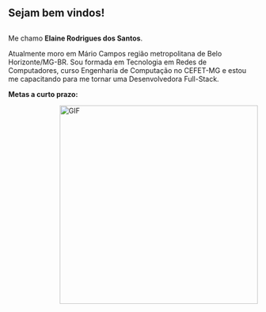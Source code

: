## Sejam bem vindos!  <h2>

Me chamo **Elaine Rodrigues dos Santos**.

Atualmente moro em Mário Campos região metropolitana de Belo Horizonte/MG-BR.
Sou formada em Tecnologia em Redes de Computadores, curso Engenharia de Computação no CEFET-MG e estou me capacitando para me tornar uma Desenvolvedora Full-Stack. 


**Metas a curto prazo:**

<img align="right" alt="GIF" src="https://octocat-generator-assets.githubusercontent.com/my-octocat-1623688364333.png" width="400px" />


